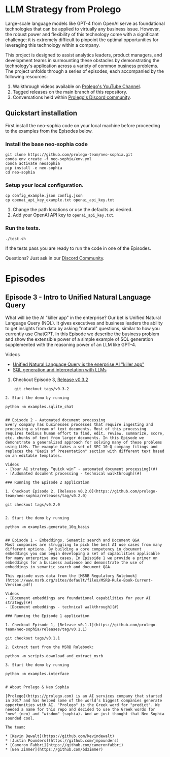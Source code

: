 # LLM Strategy from Prolego

Large-scale language models like GPT-4 from OpenAI serve as foundational technologies that can be applied to virtually any business issue. However, the robust power and flexibility of this technology come with a significant challenge: it is extremely difficult to pinpoint the optimal opportunities for leveraging this technology within a company. 

This project is designed to assist analytics leaders, product managers, and development teams in surmounting these obstacles by demonstrating the technology's application across a variety of common business problems. The project unfolds through a series of episodes, each accompanied by the following resources:

1. Walkthrough videos available on [Prolego's YouTube Channel](https://www.youtube.com/@prolego9489).
2. Tagged releases on the main branch of this repository.
3. Conversations held within [Prolego's Discord community](#).

## Quickstart installation
First install the neo-sophia code on your local machine before proceeding to the examples from the Episodes below.

### Install the base neo-sophia code

    git clone https://github.com/prolego-team/neo-sophia.git
    conda env create -f neo-sophia/env.yml
    conda activate neosophia 
    pip install -e neo-sophia
    cd neo-sophia

### Setup your local configuration.
    cp config_example.json config.json
    cp openai_api_key_example.txt openai_api_key.txt

1. Change the path locations or use the defaults as desired.
2. Add your OpenAI API key to `openai_api_key.txt`.

### Run the tests.

    ./test.sh

If the tests pass you are ready to run the code in one of the Episodes.

Questions? Just ask in our [Discord Community](#).

# Episodes
## Episode 3 - Intro to Unified Natural Language Query
What will be the AI "killer app" in the enterprise? Our bet is Unified Natural Language Query (NQL). It gives executives and business leaders the ability to get insights from data by asking "natural" questions, similar to how you currently use ChatGPT. In this Episode we describe the business problem and show the extensible power of a simple example of SQL generation supplemented with the reasoning power of an LLM like GPT-4.

Videos
- [Unified Natural Language Query is the enerprise AI "killer app"](#)
- [SQL generation and interpretation with LLMs](#)

1. Checkout Episode 3, [Release v0.3.2](https://github.com/prolego-team/neo-sophia/releases/tag/v0.3.2)

````
    git checkout tags/v0.3.2
````    
    
````
2. Start the demo by running

````
    python -m examples.sqlite_chat
````

## Episode 2 - Automated document processing
Every company has businesses processes that require ingesting and processing a stream of text documents. Most of this processing requires tedious human effort to find, edit, review, summarize, score, etc. chunks of text from larger documents. In this Episode we demonstrate a generalized approach for solving many of these problems using LLMs. The example takes a set of SEC 10-Q company filings and replaces the "Basis of Presentation" section with different text based on an editable templates.

Videos
- [Your AI strategy “quick win” - automated document processing](#)
- [Audomated document processing - technical walkthrough](#)

### Running the Episode 2 application

1. Checkout Episode 2, [Release v0.2.0](https://github.com/prolego-team/neo-sophia/releases/tag/v0.2.0)

````
    git checkout tags/v0.2.0
````

2. Start the demo by running
````
    python -m examples.generate_10q_basis
````

## Episode 1 - Embeddings, Semantic search and Document Q&A
Most companies are struggling to pick the best AI use cases from many different options. By building a core competency in document embeddings you can begin developing a set of capabilities applicable for many enterprise use cases. In Episoide 1 we provide a primer on embeddings for a business audience and demonstrate the use of embeddings in semantic search and document Q&A. 

This episode uses data from the [MSRB Regulatory Rulebook](https://www.msrb.org/sites/default/files/MSRB-Rule-Book-Current-Version.pdf)

Videos
- [Document embeddings are foundational capabilities for your AI strategy](#)
- [Document embeddings - technical walkthrough](#)

### Running the Episode 1 application

1. Checkout Episode 1, [Release v0.1.1](https://github.com/prolego-team/neo-sophia/releases/tag/v0.1.1)
````
    git checkout tags/v0.1.1
````
2. Extract text from the MSRB Rulebook:
````
    python -m scripts.download_and_extract_msrb
````
3. Start the demo by running
````
    python -m examples.interface
````

# About Prolego & Neo Sophia

[Prolego](https://prolego.com) is an AI services company that started in 2017 and has helped some of the world’s biggest companies generate opportunities with AI. "Prolego" is the Greek word for "predict". We needed a name for this repo and decided to use the Greek words for "new" (neo) and "wisdom" (sophia). And we just thought that Neo Sophia sounded cool.

The team:

* [Kevin Dewalt](https://github.com/kevindewalt)
* [Justin Pounders](https://github.com/jmpounders)
* [Cameron Fabbri](https://github.com/cameronfabbri)
* [Ben Zimmer](https://github.com/bdzimmer)
